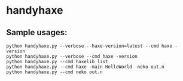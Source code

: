 # handyhaxe

## Sample usages:

    python handyhaxe.py --verbose --haxe-version=latest --cmd haxe -version    
    python handyhaxe.py --verbose --cmd haxe -version    
    python handyhaxe.py --cmd haxelib list
    python handyhaxe.py --cmd haxe -main HelloWorld -neko out.n
    python handyhaxe.py --cmd neko out.n
